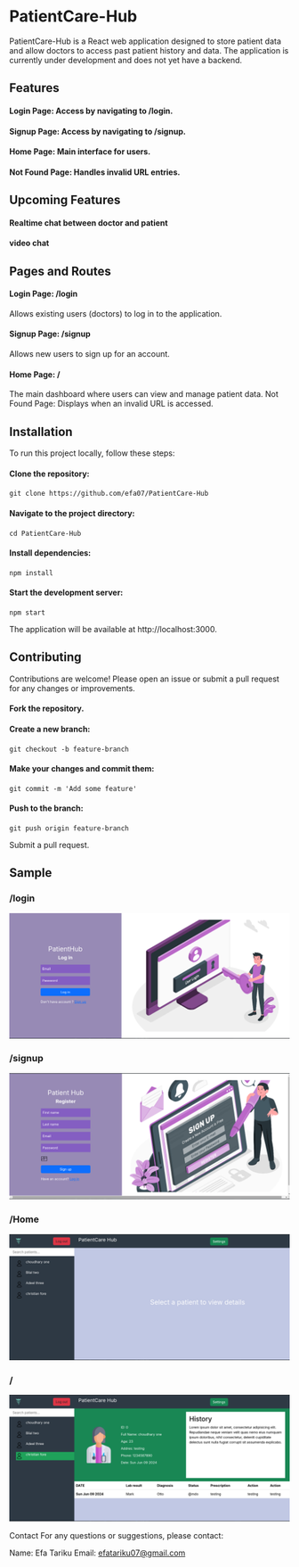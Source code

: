 # PatientCare-Hub
PatientCare-Hub is a React web application designed to store patient data and allow doctors to access past patient history and data. The application is currently under development and does not yet have a backend.

## Features
#### Login Page: Access by navigating to /login.
#### Signup Page: Access by navigating to /signup.
#### Home Page: Main interface for users.
#### Not Found Page: Handles invalid URL entries.

## Upcoming Features
#### Realtime chat between doctor and patient
#### video chat

## Pages and Routes
#### Login Page: /login

Allows existing users (doctors) to log in to the application.
#### Signup Page: /signup

Allows new users to sign up for an account.
#### Home Page: /

The main dashboard where users can view and manage patient data.
Not Found Page: Displays when an invalid URL is accessed.

## Installation
To run this project locally, follow these steps:

#### Clone the repository:
```
git clone https://github.com/efa07/PatientCare-Hub
```
#### Navigate to the project directory:
```
cd PatientCare-Hub
```
#### Install dependencies:
```
npm install
```
#### Start the development server:
```
npm start
```
The application will be available at http://localhost:3000.

## Contributing
Contributions are welcome! Please open an issue or submit a pull request for any changes or improvements.

#### Fork the repository.

#### Create a new branch:
```
git checkout -b feature-branch
```
#### Make your changes and commit them:
```
git commit -m 'Add some feature'
```
#### Push to the branch:
```
git push origin feature-branch
```
Submit a pull request.

## Sample
### /login
![Example Image](readMeImg/login.png)

### /signup
![sign img](readMeImg/sign.png)

### /Home
![Example Image](readMeImg/home.png)

### /
![Example Image](readMeImg/sample.png)

Contact
For any questions or suggestions, please contact:

Name: Efa Tariku
Email: efatariku07@gmail.com

